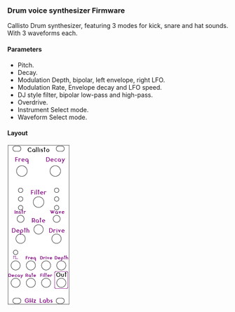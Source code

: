 ### Drum voice synthesizer Firmware

Callisto Drum synthesizer, featuring 3 modes for kick, snare and hat sounds. With 3 waveforms each.

#### Parameters
* Pitch.
* Decay.
* Modulation Depth, bipolar, left envelope, right LFO.
* Modulation Rate, Envelope decay and LFO speed.
* DJ style filter, bipolar low-pass and high-pass.
* Overdrive.
* Instrument Select mode.
* Waveform Select mode.

#### Layout
![](https://github.com/ghztomash/callisto-module/blob/master/docs/callisto-drum.png)